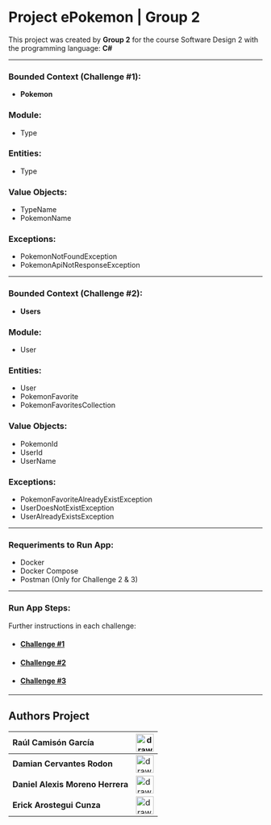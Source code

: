 # Project ePokemon | Group 2 

This project was created by **Group 2** for the course Software Design 2 with the programming language: **C#**

---

### Bounded Context (Challenge #1): 

* **Pokemon**

### Module: 

* Type

### Entities:

* Type

### Value Objects:

* TypeName
* PokemonName

### Exceptions:

* PokemonNotFoundException
* PokemonApiNotResponseException

---

### Bounded Context (Challenge #2): 

* **Users**

### Module: 

* User

### Entities:

* User
* PokemonFavorite
* PokemonFavoritesCollection

### Value Objects:

* PokemonId
* UserId
* UserName

### Exceptions:

* PokemonFavoriteAlreadyExistException
* UserDoesNotExistException
* UserAlreadyExistsException


---

### Requeriments to Run App:

- Docker
- Docker Compose
- Postman (Only for Challenge 2 & 3)
  
---

### Run App Steps:

Further instructions in each challenge:

* #### [Challenge #1](Challenge1.md)
* #### [Challenge #2](Challenge2.md)
* #### [Challenge #3](Challenge3.md)

---

## Authors Project

| **Raúl Camisón García**  | <img src="https://estudy.salle.url.edu/fotos2/eac/raul.camison.jpg" alt="drawing" width="35"/>  |
| :-----------                        | ----------- |
| **Damian Cervantes Rodon** | <img src="https://estudy.salle.url.edu/fotos2/eac/damian.cervantes.jpg" alt="drawing" width="35"/>  |
| **Daniel Alexis Moreno Herrera**  | <img src="https://avatars.githubusercontent.com/u/25211032?v=4" alt="drawing" width="35"/>   |
| **Erick Arostegui Cunza** | <img src="https://avatars.githubusercontent.com/u/13504293?v=4" alt="drawing" width="35"/> |